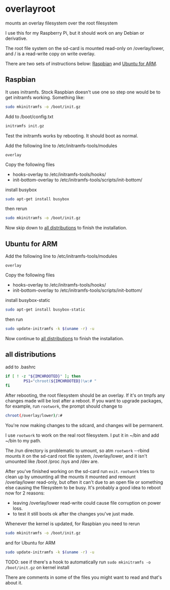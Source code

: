 # overlayroot
mounts an overlay filesystem over the root filesystem

I use this for my Raspberry Pi, but it should work on any Debian or derivative.

The root file system on the sd-card is mounted read-only on /overlay/lower, and / is a
read-write copy on write overlay.

There are two sets of instructions below: [Raspbian](#Raspbian) and [Ubuntu for ARM](#Ubuntu_for_ARM).

## Raspbian

It uses initramfs. Stock Raspbian doesn't use one so step one would be to get initramfs working. 
Something like:

```bash
sudo mkinitramfs -o /boot/init.gz
```

Add to /boot/config.txt
```bash
initramfs init.gz
```

Test the initramfs works by rebooting. It should boot as normal.

Add the following line to /etc/initramfs-tools/modules
```
overlay
```

Copy the following files
- hooks-overlay to /etc/initramfs-tools/hooks/
- init-bottom-overlay to /etc/initramfs-tools/scripts/init-bottom/

install busybox
```bash
sudo apt-get install busybox
```

then rerun

```bash
sudo mkinitramfs -o /boot/init.gz
```
Now skip down to [all distributions](#all_distributions) to finish the installation.

## Ubuntu for ARM

Add the following line to /etc/initramfs-tools/modules
```
overlay
```

Copy the following files
- hooks-overlay to /etc/initramfs-tools/hooks/
- init-bottom-overlay to /etc/initramfs-tools/scripts/init-bottom/

install busybox-static
```bash
sudo apt-get install busybox-static
```

then run

```bash
sudo update-initramfs -k $(uname -r) -u
```

Now continue to [all distributions](#all_distributions) to finish the installation.

## all distributions

add to .bashrc

```bash
if [ ! -z "${IMCHROOTED}" ]; then
        PS1="chroot(${IMCHROOTED})\w:# "
fi
```

After rebooting, the root filesystem should be an overlay. If it's on tmpfs any changes 
made will be lost after a reboot. If you want to upgrade packages, for example,
run `rootwork`, the prompt should change to
```bash
chroot(/overlay/lower)/:#
```

You're now making changes to the sdcard, and changes will be permanent.

I use `rootwork` to work on the real root filesystem.
I put it in ~/bin and add ~/bin to my path.

The /run directory is problematic to umount, so atm `rootwork` --rbind mounts it
on the sd-card root file system, /overlay/lower, and it isn't umounted like /boot 
/proc /sys and /dev are.

After you've finished working on the sd-card run `exit`. `rootwork` tries to clean up 
by umounting all the mounts it mounted and remount /overlay/lower read-only, but 
often it can't due to an open file or something else causing the filesystem to be busy.
It's probably a good idea to reboot now for 2 reasons:
 
- leaving /overlay/lower read-write could cause file corruption on power loss. 
- to test it still boots ok after the changes you've just made.

Whenever the kernel is updated, for Raspbian you need to rerun 

```bash
sudo mkinitramfs -o /boot/init.gz
```

and for Ubuntu for ARM

```bash
sudo update-initramfs -k $(uname -r) -u
```

TODO: see if there's a hook to automatically run `sudo mkinitramfs -o /boot/init.gz` 
on kernel install

There are comments in some of the files you might want to read
and that's about it.
